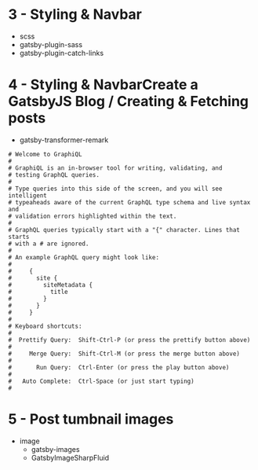 


# 3 - Styling & Navbar

* scss
* gatsby-plugin-sass
* gatsby-plugin-catch-links

# 4 - Styling & NavbarCreate a GatsbyJS Blog / Creating & Fetching posts

* gatsby-transformer-remark

```
# Welcome to GraphiQL
#
# GraphiQL is an in-browser tool for writing, validating, and
# testing GraphQL queries.
#
# Type queries into this side of the screen, and you will see intelligent
# typeaheads aware of the current GraphQL type schema and live syntax and
# validation errors highlighted within the text.
#
# GraphQL queries typically start with a "{" character. Lines that starts
# with a # are ignored.
#
# An example GraphQL query might look like:
#
#     {
#       site {
#         siteMetadata {
#           title
#         }
#       }
#     }
#
# Keyboard shortcuts:
#
#  Prettify Query:  Shift-Ctrl-P (or press the prettify button above)
#
#     Merge Query:  Shift-Ctrl-M (or press the merge button above)
#
#       Run Query:  Ctrl-Enter (or press the play button above)
#
#   Auto Complete:  Ctrl-Space (or just start typing)
#

```

# 5 - Post tumbnail images

* image
  - gatsby-images
  - GatsbyImageSharpFluid


